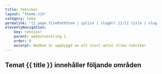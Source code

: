 ```yaml
---
title: Tekniker
layout: "theme.njk"
category: tema
permalink: "{{ page.filePathStem | splice | slugUrl }}/{{ title | slug }}.html"
eleventyNavigation:
    key: tekniker
    parent: webbutveckling 1
    order: 0
    excerpt: Webben är uppbyggd av ett stort antal olika tekniker
---
```

## Temat {{ title }} innehåller följande områden
